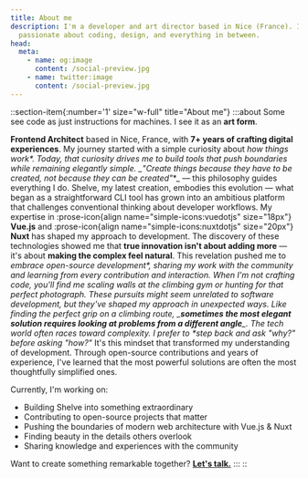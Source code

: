 ```yaml
---
title: About me
description: I'm a developer and art director based in Nice (France). I'm
  passionate about coding, design, and everything in between.
head:
  meta:
    - name: og:image
      content: /social-preview.jpg
    - name: twitter:image
      content: /social-preview.jpg
---
```


::section-item{:number='1' size="w-full" title="About me"}
  :::about
  Some see code as just instructions for machines. I see it as an **art form**.
  
  **Frontend Architect** based in Nice, France, with **7+ years of crafting digital experiences**. My journey started with a simple curiosity about **how things work*&#x2A;. Today, that curiosity drives me to build tools that push boundaries while remaining elegantly simple. &#x5F;**"Create things because they have to be created, not because they can be created"**_ — this philosophy guides everything I do. Shelve, my latest creation, embodies this evolution — what began as a straightforward CLI tool has grown into an ambitious platform that challenges conventional thinking about developer workflows. My expertise in :prose-icon{align name="simple-icons:vuedotjs" size="18px"} **Vue.js** and :prose-icon{align name="simple-icons:nuxtdotjs" size="20px"} **Nuxt** has shaped my approach to development. The discovery of these technologies showed me that **true innovation isn't about adding more** — it's about **making the complex feel natural**. This revelation pushed me to **embrace open-source development*&#x2A;, sharing my work with the community and learning from every contribution and interaction. When I'm not crafting code, you'll find me scaling walls at the climbing gym or hunting for that perfect photograph. These pursuits might seem unrelated to software development, but they've shaped my approach in unexpected ways. Like finding the perfect grip on a climbing route, &#x5F;**sometimes the most elegant solution requires looking at problems from a different angle**_. The tech world often races toward complexity. I prefer to &#x2A;*step back and ask "why?" before asking "how?"** It's this mindset that transformed my understanding of development. Through open-source contributions and years of experience, I've learned that the most powerful solutions are often the most thoughtfully simplified ones.
  
  Currently, I'm working on:
  
  - Building Shelve into something extraordinary
  - Contributing to open-source projects that matter
  - Pushing the boundaries of modern web architecture with Vue.js & Nuxt
  - Finding beauty in the details others overlook
  - Sharing knowledge and experiences with the community
  
  Want to create something remarkable together? [**Let's talk.**](/contact)
  :::
::
